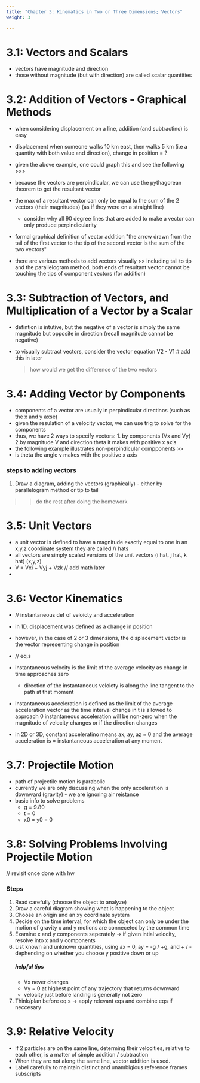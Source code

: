 ```yaml
---
title: "Chapter 3: Kinematics in Two or Three Dimensions; Vectors"
weight: 3

---
```

# 3.1: Vectors and Scalars
- vectors have magnitude and direction
- those without magnitude (but with direction) are called scalar quantities 

# 3.2: Addition of Vectors - Graphical Methods 
- when considering displacement on a line, addition (and subtractino) is easy
- displacement when someone walks 10 km east, then walks 5 km (i.e a quantity with both value and direction), change in position = ?
- given the above example, one could graph this and see the following >>>

- because the vectors are perpindicular, we can use the pythagorean theorem to get the resultant vector 
- the max of a resultant vector can only be equal to the sum of the 2 vectors (their magnitudes) (as if they were on a straight line)
    - consider why all 90 degree lines that are added to make a vector can only produce perpindicularity
- formal graphical definition of vector addition
    "the arrow drawn from the tail of the first vector to the tip of the second vector is the sum of the two vectors" 

- there are various methods to add vectors visually >> including tail to tip and the parallelogram method, both ends of resultant vector cannot be touching the tips of component vectors (for addition)

# 3.3: Subtraction of Vectors, and Multiplication of a Vector by a Scalar 
- defintion is intutive, but the negative of a vector is simply the same magnitude but opposite in direction (recall magnitude cannot be negative)

- to visually subtract vectors, consider the vector equation V2 - V1 # add this in later
    > how would we get the difference of the two vectors

# 3.4: Adding Vector by Components
- components of a vector are usually in perpindicular directinos (such as the x and y axse)
- given the resulation of a velocity vector, we can use trig to solve for the components 
- thus, we have 2 ways to specify vectors: 1. by components (Vx and Vy) 2.by magnitude V and direction theta it makes with positive x axis 
- the following example illustrates non-perpindicular compponents >> 
- is theta the angle v makes with the positive x axis 

### steps to adding vectors
1. Draw a diagram, adding the vectors (graphically) - either by parallelogram method or tip to tail 

>> do the rest after doing the homework 

# 3.5: Unit Vectors
- a unit vector is defined to have a magnitude exactly equal to one 
    in an x,y,z coordinate system they are called // hats 
- all vectors are simply scaled versions of the unit vectors (i hat, j hat, k hat) (x,y,z)
- V = Vxi + Vyj + Vzk // add math later 
- 

# 3.6: Vector Kinematics
- // instantaneous def of veloicty and acceleration 
-  in 1D, displacement was defined as a change in position 
- however, in the case of 2 or 3 dimensions, the displacement vector is the vector representing change in position
- // eq.s
- instantaneous velocity is the limit of the average velocity as change in time approaches zero 
    - direction of the instantaneous veloicty is along the line tangent to the path at that moment 
- instantaneous acceleration is defined as the limit of the average acceleration vector as the time interval change in t is allowed to approach 0 
    instantaneous acceleration will be non-zero when the magnitude of velocity changes or if the direction changes 
    
- in 2D or 3D, constant acceleratino means ax, ay, az = 0 and the average acceleration is = instantaneous acceleration at any moment 

# 3.7: Projectile Motion
- path of projectile motion is parabolic 
- currently we are only discussing when the only acceleration is downward (gravity) - we are ignoring air reistance 
- basic info to solve problems
    - g = 9.80
    - t = 0
    - x0 = y0 = 0

# 3.8: Solving Problems Involving Projectile Motion 
// revisit once done with hw 
### Steps 
1. Read carefully (choose the object to analyze)
2. Draw a careful diagram showing what is happening to the object 
3. Choose an origin and an xy coordinate system 
4. Decide on the time interval, for which the object can only be under the motion of gravity
    x and y motions are conneceted by the common time
5. Examine x and y components seperately &rarr; if given intial velocity, resolve into x and y components 
6. List  known and unknown quantities, using ax = 0, ay = -g / +g, and + / - dephending on whether you choose y positive down or up    
    ##### helpful tips
    - Vx never changes 
    - Vy = 0 at highest point of any trajectory that returns downward
    - velocity just before landing is generally not zero 
7. Think/plan before eq.s &rarr; apply relevant eqs and combine eqs if neccesary 

# 3.9: Relative Velocity
- If 2 particles are on the same line, determing their velocities, relative to each other, is a matter of simple addition / subtraction
- When they are not along the same line, vector addition is used. 
- Label carefully to maintain distinct and unambigious reference frames 
    subscripts